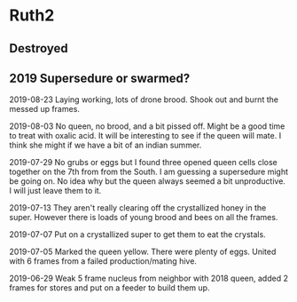 # Ruth2

## Destroyed

## 2019 Supersedure or swarmed?

2019-08-23 Laying working, lots of drone brood.  Shook out and burnt the messed up frames.

2019-08-03 No queen, no brood, and a bit pissed off.  Might be a good time to treat with oxalic acid.  It will be interesting to see if the queen will mate.  I think she might if we have a bit of an indian summer.

2019-07-29 No grubs or eggs but I found three opened queen cells close together on the 7th from from the South.  I am guessing a supersedure might be going on.  No idea why but the queen always seemed a bit unproductive.  I will just leave them to it.

2019-07-13 They aren't really clearing off the crystallized honey in the super.  However there is loads of young brood and bees on all the frames.

2019-07-07 Put on a crystallized super to get them to eat the crystals.

2019-07-05 Marked the queen yellow.  There were plenty of eggs.  United with 6 frames from a failed production/mating hive.

2019-06-29 Weak 5 frame nucleus from neighbor with 2018 queen, added 2 frames for stores and put on a feeder to build them up.
